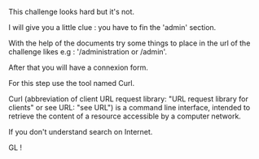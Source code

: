 This challenge looks hard but it's not.

I will give you a little clue : you have to fin the 'admin' section.

With the help of the documents try some things to place in the url of the challenge likes e.g : '/administration or /admin'.

After that you will have a connexion form.

For this step use the tool named Curl.

Curl (abbreviation of client URL request library: "URL request library for clients" or see URL: "see URL") is a command line interface, intended to retrieve the content of a resource accessible by a computer network.

If you don't understand search on Internet.

GL ! 